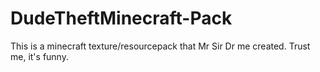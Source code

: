# DudeTheftMinecraft-Pack
This is a minecraft texture/resourcepack that Mr Sir Dr me created. Trust me, it's funny.
